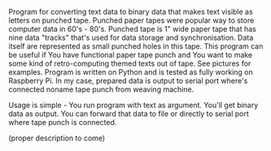 Program for converting text data to binary data that makes text visible as letters on punched tape.
Punched paper tapes were popular way to store computer data in 60's - 80's. Punched tape is 1" wide paper tape that has nine data "tracks" that's used for data storage and synchronisation. Data itself are represented as small punched holes in this tape. This program can be useful if You have functional paper tape punch and You want to make some kind of retro-computing themed texts out of tape. See pictures for examples.
Program is written on Python and is tested as fully working on Raspberry Pi. In my case, prepared data is output to serial port where's connected noname tape punch from weaving machine.

Usage is simple - You run program with text as argument. You'll get binary data as output. You can forward that data to file or directly to serial port where tape punch is connected.

(proper description to come)
